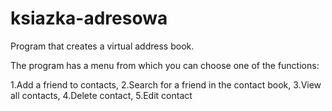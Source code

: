 # ksiazka-adresowa
Program that creates a virtual address book.


The program has a menu from which you can choose one of the functions:

1.Add a friend to contacts,
2.Search for a friend in the contact book,
3.View all contacts,
4.Delete contact,
5.Edit contact
